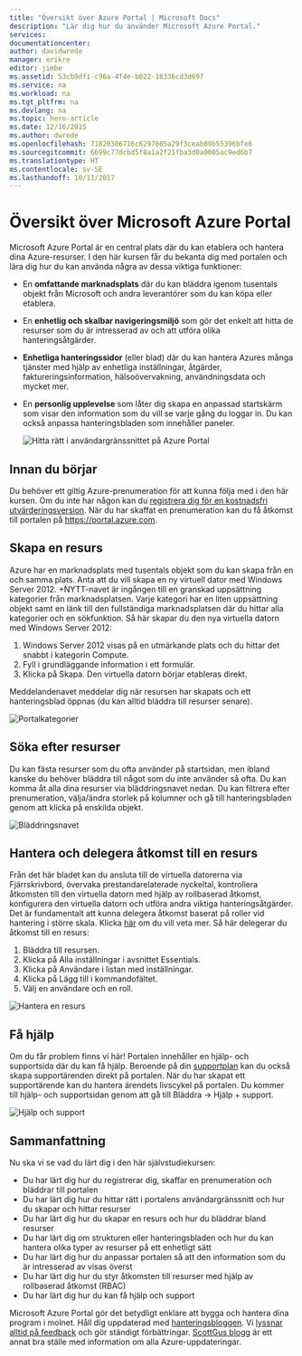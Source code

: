 ```yaml
---
title: "Översikt över Azure Portal | Microsoft Docs"
description: "Lär dig hur du använder Microsoft Azure Portal."
services: 
documentationcenter: 
author: davidwrede
manager: erikre
editor: jimbe
ms.assetid: 53cb9df1-c96a-4f4e-b022-18336cd3d697
ms.service: na
ms.workload: na
ms.tgt_pltfrm: na
ms.devlang: na
ms.topic: hero-article
ms.date: 12/16/2015
ms.author: dwrede
ms.openlocfilehash: 71820306716c6297085a29f3ceab89b55396bfe6
ms.sourcegitcommit: 6699c77dcbd5f8a1a2f21fba3d0a0005ac9ed6b7
ms.translationtype: HT
ms.contentlocale: sv-SE
ms.lasthandoff: 10/11/2017
---
```

# <a name="microsoft-azure-portal-overview"></a>Översikt över Microsoft Azure Portal
Microsoft Azure Portal är en central plats där du kan etablera och hantera dina Azure-resurser.  I den här kursen får du bekanta dig med portalen och lära dig hur du kan använda några av dessa viktiga funktioner:

* En **omfattande marknadsplats** där du kan bläddra igenom tusentals objekt från Microsoft och andra leverantörer som du kan köpa eller etablera.
* En **enhetlig och skalbar navigeringsmiljö** som gör det enkelt att hitta de resurser som du är intresserad av och att utföra olika hanteringsåtgärder.
* **Enhetliga hanteringssidor** (eller blad) där du kan hantera Azures många tjänster med hjälp av enhetliga inställningar, åtgärder, faktureringsinformation, hälsoövervakning, användningsdata och mycket mer.
* En **personlig upplevelse** som låter dig skapa en anpassad startskärm som visar den information som du vill se varje gång du loggar in.  Du kan också anpassa hanteringsbladen som innehåller paneler.
  
  ![Hitta rätt i användargränssnittet på Azure Portal][UIOrientation]

## <a name="before-you-get-started"></a>Innan du börjar
Du behöver ett giltig Azure-prenumeration för att kunna följa med i den här kursen.  Om du inte har någon kan du [registrera dig för en kostnadsfri utvärderingsversion](https://azure.microsoft.com/pricing/free-trial/).  När du har skaffat en prenumeration kan du få åtkomst till portalen på <https://portal.azure.com>.

## <a name="how-to-create-a-resource"></a>Skapa en resurs
Azure har en marknadsplats med tusentals objekt som du kan skapa från en och samma plats.  Anta att du vill skapa en ny virtuell dator med Windows Server 2012.  +NYTT-navet är ingången till en granskad uppsättning kategorier från marknadsplatsen.  Varje kategori har en liten uppsättning objekt samt en länk till den fullständiga marknadsplatsen där du hittar alla kategorier och en sökfunktion. Så här skapar du den nya virtuella datorn med Windows Server 2012:  

1. Windows Server 2012 visas på en utmärkande plats och du hittar det snabbt i kategorin Compute.  
2. Fyll i grundläggande information i ett formulär.
3. Klicka på Skapa. Den virtuella datorn börjar etableras direkt.

Meddelandenavet meddelar dig när resursen har skapats och ett hanteringsblad öppnas (du kan alltid bläddra till resurser senare).

![Portalkategorier][PortalCategories]

## <a name="how-to-find-your-resources"></a>Söka efter resurser
Du kan fästa resurser som du ofta använder på startsidan, men ibland kanske du behöver bläddra till något som du inte använder så ofta.  Du kan komma åt alla dina resurser via bläddringsnavet nedan.  Du kan filtrera efter prenumeration, välja/ändra storlek på kolumner och gå till hanteringsbladen genom att klicka på enskilda objekt.

![Bläddringsnavet][BrowseHub]

## <a name="how-to-manage-and-delegate-access-to-a-resource"></a>Hantera och delegera åtkomst till en resurs
Från det här bladet kan du ansluta till de virtuella datorerna via Fjärrskrivbord, övervaka prestandarelaterade nyckeltal, kontrollera åtkomsten till den virtuella datorn med hjälp av rollbaserad åtkomst, konfigurera den virtuella datorn och utföra andra viktiga hanteringsåtgärder.  Det är fundamentalt att kunna delegera åtkomst baserat på roller vid hantering i större skala.  Klicka [här](active-directory/role-based-access-control-configure.md) om du vill veta mer. Så här delegerar du åtkomst till en resurs:

1. Bläddra till resursen.
2. Klicka på Alla inställningar i avsnittet Essentials.
3. Klicka på Användare i listan med inställningar.
4. Klicka på Lägg till i kommandofältet.
5. Välj en användare och en roll.

![Hantera en resurs][ManageResource]

## <a name="how-to-get-help"></a>Få hjälp
Om du får problem finns vi här!  Portalen innehåller en hjälp- och supportsida där du kan få hjälp.  Beroende på din [supportplan](https://azure.microsoft.com/support/plans/) kan du också skapa supportärenden direkt på portalen.  När du har skapat ett supportärende kan du hantera ärendets livscykel på portalen. Du kommer till hjälp- och supportsidan genom att gå till Bläddra -> Hjälp + support.  

![Hjälp och support][HelpSupport]

## <a name="summary"></a>Sammanfattning
Nu ska vi se vad du lärt dig i den här självstudiekursen:

* Du har lärt dig hur du registrerar dig, skaffar en prenumeration och bläddrar till portalen
* Du har lärt dig hur du hittar rätt i portalens användargränssnitt och hur du skapar och hittar resurser
* Du har lärt dig hur du skapar en resurs och hur du bläddrar bland resurser
* Du har lärt dig om strukturen eller hanteringsbladen och hur du kan hantera olika typer av resurser på ett enhetligt sätt
* Du har lärt dig hur du anpassar portalen så att den information som du är intresserad av visas överst
* Du har lärt dig hur du styr åtkomsten till resurser med hjälp av rollbaserad åtkomst (RBAC)
* Du har lärt dig hur du kan få hjälp och support

Microsoft Azure Portal gör det betydligt enklare att bygga och hantera dina program i molnet.  Håll dig uppdaterad med [hanteringsbloggen](https://azure.microsoft.com/blog/topics/management/). Vi [lyssnar alltid på feedback](https://feedback.azure.com/forums/223579-azure-preview-portal/) och gör ständigt förbättringar.  [ScottGus blogg](http://weblogs.asp.net/scottgu) är ett annat bra ställe med information om alla Azure-uppdateringar.

[UIOrientation]: ./media/azure-portal-how-to-use/azure_portal_1.png
[PortalCategories]: ./media/azure-portal-how-to-use/azure_portal_2.png
[BrowseHub]: ./media/azure-portal-how-to-use/azure_portal_3.png
[ManageResource]: ./media/azure-portal-how-to-use/azure_portal_4.png
[CustomizeBlades]: ./media/azure-portal-how-to-use/azure_portal_5.png
[HelpSupport]: ./media/azure-portal-how-to-use/azure_portal_6.png
